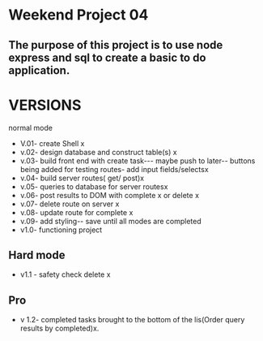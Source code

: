 Weekend Project 04
==================
The purpose of this project is to use node express and sql to create a basic to do application.
--------------------------------------------------------------------------------------------
VERSIONS
========
normal mode
* V.01- create Shell x
* v.02- design database and construct table(s) x
* v.03- build front end with create task--- maybe push to later-- buttons being added for testing routes- add input fields/selectsx
* v.04- build server routes( get/ post)x
* v.05- queries to database for server routesx
* v.06- post results to DOM with complete x or delete x
* v.07- delete route on server x
* v.08- update route for complete x
* v.09- add styling-- save until all modes are completed
* v1.0- functioning project

Hard mode
---------
* v1.1 - safety check delete x

Pro
---
* v 1.2- completed tasks brought to the bottom of the lis(Order query results by completed)x.
